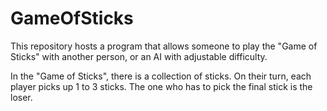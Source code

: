 # GameOfSticks
This repository hosts a program that allows someone to play the "Game of Sticks" with another person, or an AI with adjustable difficulty.

In the "Game of Sticks", there is a collection of sticks. On their turn, each player picks up 1 to 3 sticks. The one who has to pick the final stick is the loser.
